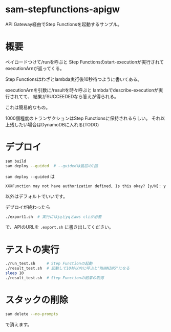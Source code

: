 # sam-stepfunctions-apigw

API Gateway経由でStep Functionsを起動するサンプル。

# 概要

ペイロードつけて/runを呼ぶと
Step Functionsのstart-executionが実行されて
executionArnが返ってくる。

Step Functionsはわざとlambda実行後10秒待つように書いてある。

executionArnを引数に/resultを時々呼ぶと
lambdaでdescribe-executionが実行されてて、
結果がSUCCEEDEDなら答えが得られる。

これは簡易的なもの。

1000個程度のトランザクションはStep Functionsに保持されるらしい。
それ以上残したい場合はDynamoDBに入れる(TODO)


# デプロイ

```sh
sam build
sam deploy --guided  # --guidedは最初の1回
```

`sam deploy --guided` は

```
XXXFunction may not have authorization defined, Is this okay? [y/N]: y
```

以外はデフォルトでいいです。

デプロイが終わったら
```sh
./export1.sh  # 実行にはjqとyqとaws cliが必要
```

で、APIのURLを `.export.sh` に書き出してください。


# テストの実行

```sh
./run_test.sh     # Step Functionの起動
./result_test.sh  # 起動して10秒以内に呼ぶと"RUNNING"になる
sleep 10
./result_test.sh  # Step Functionの結果の取得
```


# スタックの削除

```sh
sam delete --no-prompts
```
で消えます。
